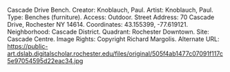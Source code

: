 Cascade Drive Bench. Creator: Knoblauch, Paul. Artist: Knoblauch, Paul. Type: Benches (furniture). Access: Outdoor. Street Address: 70 Cascade Drive, Rochester NY 14614. Coordinates: 43.155399, -77.619121. Neighborhood: Cascade District. Quadrant: Rochester Downtown. Site: Cascade Centre. Image Rights: Copyright Richard Margolis. Alternate URL: https://public-art.dslab.digitalscholar.rochester.edu/files/original/505f4ab1477c07091f117c5e97054595d22eac34.jpg
